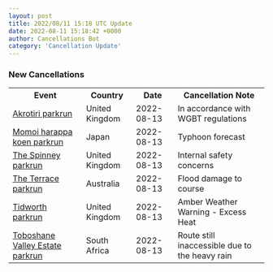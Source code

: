```yaml
---
layout: post
title: 2022/08/11 15:18 UTC Update
date: 2022-08-11 15:18:42 +0000
author: Cancellations Bot
category: 'Cancellation Update'
---
```


<h3>New Cancellations</h3>
<div class='hscrollable'>
<table style='width: 100%'>
    <tr>
        <th>Event</th>
        <th>Country</th>
        <th>Date</th>
        <th>Cancellation Note</th>
    </tr>
    <tr>
        <td><a href="">Akrotiri parkrun</a></td>
        <td>United Kingdom</td>
        <td>2022-08-13</td>
        <td>In accordance with WGBT regulations</td>
    </tr>
    <tr>
        <td><a href="https://www.parkrun.jp/momoiharappakoen">Momoi harappa koen parkrun</a></td>
        <td>Japan</td>
        <td>2022-08-13</td>
        <td>Typhoon forecast</td>
    </tr>
    <tr>
        <td><a href="">The Spinney parkrun</a></td>
        <td>United Kingdom</td>
        <td>2022-08-13</td>
        <td>Internal safety concerns</td>
    </tr>
    <tr>
        <td><a href="https://www.parkrun.com.au/theterrace">The Terrace parkrun</a></td>
        <td>Australia</td>
        <td>2022-08-13</td>
        <td>Flood damage to course</td>
    </tr>
    <tr>
        <td><a href="https://www.parkrun.org.uk/tidworth">Tidworth parkrun</a></td>
        <td>United Kingdom</td>
        <td>2022-08-13</td>
        <td>Amber Weather Warning - Excess Heat</td>
    </tr>
    <tr>
        <td><a href="https://www.parkrun.co.za/toboshanevalleyestate">Toboshane Valley Estate parkrun</a></td>
        <td>South Africa</td>
        <td>2022-08-13</td>
        <td>Route still inaccessible due to the heavy rain</td>
    </tr>
</table>
</div>
